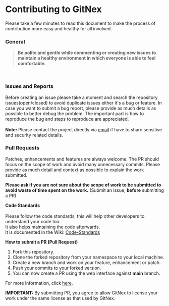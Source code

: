 # Contributing to GitNex

Please take a few minutes to read this document to make the process of contribution more easy and healthy for all involved.

### General
> **Be polite and gentle while commenting or creating new issues to maintain a healthy environment in which __everyone__ is able to feel comfortable.**
<br>

### Issues and Reports
Before creating an issue please take a moment and search the repository issues(open/closed) to avoid duplicate issues either it's a bug or feature.
In case you want to submit a bug report, please provide as much details as possible to better debug the problem. The important part is how to reproduce the bug and steps to reproduce are appreciated.<br><br>
**Note:** Please contact the project directly via [email](mailto:gitnex@swatian.com) if have to share sensitive and security related details.
<br>

### Pull Requests
Patches, enhancements and features are always welcome.
The PR should focus on the scope of work and avoid many unnecessary commits.
Please provide as much detail and context as possible to explain the work submitted.

**Please ask if you are not sure about the scope of work to be submitted to avoid waste of time spent on the work.** (Submit an issue, __before__ submitting a PR)

**Code Standards**<br><br>
Please follow the code standards, this will help other developers to understand your code too.  
It also helps maintaining the code afterwards.  
It is documented in the Wiki: [Code-Standards](https://codeberg.org/gitnex/GitNex/wiki/Code-Standards)

**How to submit a PR (Pull Request)**  
1. Fork this repository.
2. Clone the forked repository from your namespace to your local machine.
3. Create a new branch and work on your feature, enhancement or patch.
4. Push your commits to your forked version.
5. You can now create a PR using the web interface against **main** branch.

For more information, click [here](http://makeapullrequest.com/).

**IMPORTANT:** By submitting PR, you agree to allow GitNex to license your work under the same license as that used by GitNex.